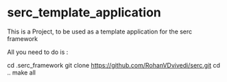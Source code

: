 # serc_template_application
This is a Project, to be used as a template application for the serc framework

All you need to do is :

cd .serc_framework
git clone https://github.com/RohanVDvivedi/serc.git
cd ..
make all
